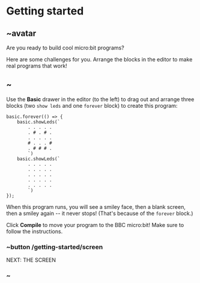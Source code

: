 # Getting started

## ~avatar

Are you ready to build cool micro:bit programs?

Here are some challenges for you. Arrange the blocks in the editor
to make real programs that work!

## ~

Use the **Basic** drawer in the editor (to the left) 
to drag out and arrange three blocks (two `show leds` and one `forever` block)
to create this program:

```blocks
basic.forever(() => {
    basic.showLeds(`
        . . . . .
        . # . # .
        . . . . .
        # . . . #
        . # # # .
        `)
    basic.showLeds(`
        . . . . .
        . . . . .
        . . . . .
        . . . . .
        . . . . .
        `)
});
```

When this program runs, you will see a smiley face, then a blank
screen, then a smiley again -- it never stops! (That's because of the
``forever`` block.)

Click **Compile** to move your program to the BBC micro:bit! 
Make sure to follow the instructions.

### ~button /getting-started/screen
NEXT: THE SCREEN
### ~